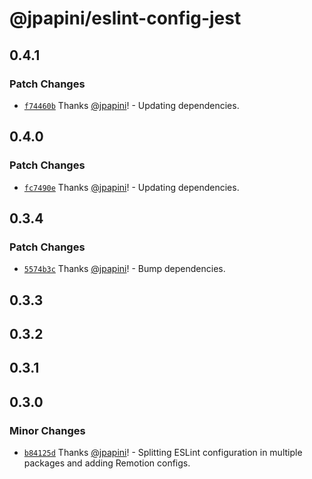 # @jpapini/eslint-config-jest

## 0.4.1

### Patch Changes

-   [`f74460b`](https://github.com/jpapini/tools-javascript/commit/f74460b70837d70413267f7af9d3140b538ae85f) Thanks [@jpapini](https://github.com/jpapini)! - Updating dependencies.

## 0.4.0

### Patch Changes

-   [`fc7490e`](https://github.com/jpapini/tools-javascript/commit/fc7490e0600ed8af096b778d08fe5c62182fa97f) Thanks [@jpapini](https://github.com/jpapini)! - Updating dependencies.

## 0.3.4

### Patch Changes

-   [`5574b3c`](https://github.com/jpapini/tools-javascript/commit/5574b3c5f79fca890e242eb38d9dad22e2af50f9) Thanks [@jpapini](https://github.com/jpapini)! - Bump dependencies.

## 0.3.3

## 0.3.2

## 0.3.1

## 0.3.0

### Minor Changes

-   [`b84125d`](https://github.com/jpapini/tools-javascript/commit/b84125d8873722aeb0b893633e20270df5d14128) Thanks [@jpapini](https://github.com/jpapini)! - Splitting ESLint configuration in multiple packages and adding Remotion configs.
